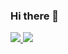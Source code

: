 
### Hi there 👋
<!--
### Hi there 👋
**keila66/keila66** is a ✨ _special_ ✨ repository because its `README.md` (this file) appears on your GitHub profile.

Here are some ideas to get you started:

- 🔭 I’m currently working on ...
- 🌱 I’m currently learning ...
- 👯 I’m looking to collaborate on ...
- 🤔 I’m looking for help with ...
- 💬 Ask me about ...
- 📫 How to reach me: ...
- 😄 Pronouns: ...
- ⚡ Fun fact: ...
-->

<a href="https://github.com/anuraghazra/github-readme-stats">
  <img align="start" src="https://github-readme-stats.vercel.app/api?username=keila66&show_icons=true&theme=tokyonight&line_height=33.5" />
</a>
<a href="https://github.com/anuraghazra/convoychat">
  <img align="start" src="https://github-readme-stats.vercel.app/api/top-langs/?username=keila66&theme=tokyonight&langs_count=4" />
</a>
